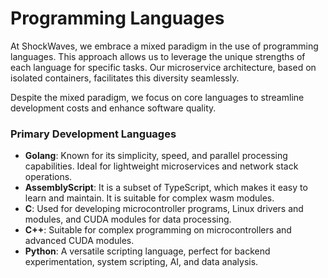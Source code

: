 # Programming Languages

At ShockWaves, we embrace a mixed paradigm in the use of programming languages. This approach allows us to leverage the
unique strengths of each language for specific tasks. Our microservice architecture, based on isolated containers,
facilitates this diversity seamlessly.

Despite the mixed paradigm, we focus on core languages to streamline development costs and enhance software quality.

### Primary Development Languages

- **Golang**: Known for its simplicity, speed, and parallel processing capabilities. Ideal for lightweight microservices
  and network stack operations.
- **AssemblyScript**: It is a subset of TypeScript, which makes it easy to learn and
  maintain. It is suitable for complex wasm modules.
- **C**: Used for developing microcontroller programs, Linux drivers and modules, and CUDA modules for data processing.
- **C++**: Suitable for complex programming on microcontrollers and advanced CUDA modules.
- **Python**: A versatile scripting language, perfect for backend experimentation, system scripting, AI, and data
  analysis.

